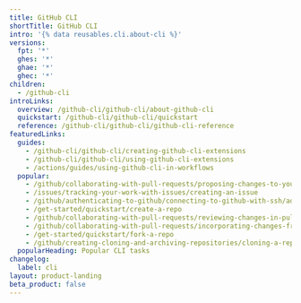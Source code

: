 ```yaml
---
title: GitHub CLI
shortTitle: GitHub CLI
intro: '{% data reusables.cli.about-cli %}'
versions:
  fpt: '*'
  ghes: '*'
  ghae: '*'
  ghec: '*'
children:
  - /github-cli
introLinks:
  overview: /github-cli/github-cli/about-github-cli
  quickstart: /github-cli/github-cli/quickstart
  reference: /github-cli/github-cli/github-cli-reference
featuredLinks:
  guides:
    - /github-cli/github-cli/creating-github-cli-extensions
    - /github-cli/github-cli/using-github-cli-extensions
    - /actions/guides/using-github-cli-in-workflows
  popular:
    - /github/collaborating-with-pull-requests/proposing-changes-to-your-work-with-pull-requests/creating-a-pull-request
    - /issues/tracking-your-work-with-issues/creating-an-issue
    - /github/authenticating-to-github/connecting-to-github-with-ssh/adding-a-new-ssh-key-to-your-github-account
    - /get-started/quickstart/create-a-repo
    - /github/collaborating-with-pull-requests/reviewing-changes-in-pull-requests/checking-out-pull-requests-locally
    - /github/collaborating-with-pull-requests/incorporating-changes-from-a-pull-request/merging-a-pull-request
    - /get-started/quickstart/fork-a-repo
    - /github/creating-cloning-and-archiving-repositories/cloning-a-repository-from-github/cloning-a-repository
  popularHeading: Popular CLI tasks
changelog:
  label: cli
layout: product-landing
beta_product: false
---
```



